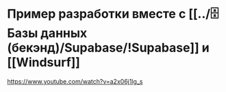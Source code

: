 # Пример разработки вместе с [[../🗄️ Базы данных (бекэнд)/Supabase/!Supabase]] и [[Windsurf]]
https://www.youtube.com/watch?v=a2x06j1lg_s

